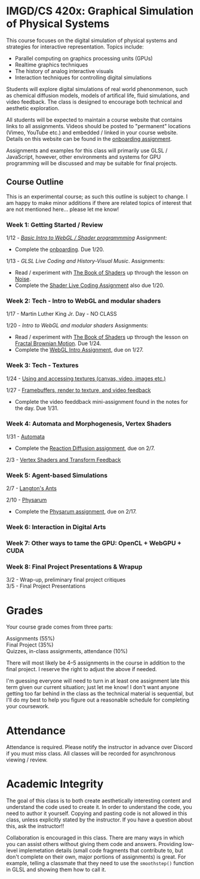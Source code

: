 # IMGD/CS 420x: Graphical Simulation of Physical Systems

This course focuses on the digital simulation of physical systems and strategies for interactive representation. Topics include:

- Parallel computing on graphics processing units (GPUs)  
- Realtime graphics techniques  
- The history of analog interactive visuals  
- Interaction techniques for controlling digital simulations  

Students will explore digital simulations of real world phenonmenon, such as chemical diffusion models, models of artifical life, fluid simulations, and video feedback. The class is designed to encourage both technical and aesthetic exploration.  

All students will be expected to maintain a course website that contains links to all assignments. Videos should be posted to "permanent" locations (Vimeo, YouTube etc.) and embedded / linked in your course website. Details on this website can be found in the [onboarding assignment](./onboarding.md). 

Assignments and examples for this class will primarily use GLSL / JavaScript, however, other environments and systems for GPU programming will be discussed and may be suitable for final projects.

## Course Outline

This is an experimental course; as such this outline is subject to change. I am happy to make minor additions if there are related topics of interest that are not mentioned here... please let me know!  

### Week 1: Getting Started / Review
1/12 - [*Basic Intro to WebGL / Shader programmming*](./notes.day1.intro_to_shaders.md) Assignment:  
  - Complete the [onboarding](./onboarding.md). Due 1/20.  

1/13 - *GLSL Live Coding and History-Visual Music*.  Assignments:  
  - Read / experiment with [The Book of Shaders](http://thebookofshaders.com) up through the lesson on [Noise](https://thebookofshaders.com/11/).  
  - Complete the [Shader Live Coding Assignment](./A1.shader_live_coding.md) also due 1/20.  

### Week 2: Tech - Intro to WebGL and modular shaders
1/17 - Martin Luther King Jr. Day - NO CLASS

1/20 -  *Intro to WebGL and modular shaders* Assignments:  
  - Read / experiment with [The Book of Shaders](http://thebookofshaders.com) up through the lesson on [Fractal Brownian Motion](https://thebookofshaders.com/13/). Due 1/24.  
  - Complete the [WebGL Intro Assignment](./A2.webgl_intro.md), due on 1/27.  
  
### Week 3: Tech - Textures
1/24 - [Using and accessing textures (canvas, video, images etc.)](./notes.day4_textures.md)  

1/27 - [Framebuffers, render to texture, and video feedback](./notes.day5_video_feedback.md)  
  - Complete the video feeddback mini-assignment found in the notes for the day. Due 1/31.
 
### Week 4: Automata and Morphogenesis, Vertex Shaders
1/31 - [Automata](./notes.day6_automata.md)  
  - Complete the [Reaction Diffusion assignment](./A3.reaction_diffusion.md), due on 2/7.

2/3 - [Vertex Shaders and Transform Feedback](./notes.day7_transform_feedback.md)  

### Week 5: Agent-based Simulations
2/7 - [Langton's Ants](./notes.day8_vants.md)   

2/10 - [Physarum](./notes.day9_physarum.md)  
  - Complete the [Physarum assignment](./A4.physarum.md), due on 2/17.

### Week 6: Interaction in Digital Arts

### Week 7: Other ways to tame the GPU: OpenCL + WebGPU + CUDA

### Week 8: Final Project Presentations &amp; Wrapup  
3/2 - Wrap-up, preliminary final project critiques  
3/5 - Final Project Presentations  

# Grades
Your course grade comes from three parts:

Assignments (55%)  
Final Project (35%)  
Quizzes, in-class assignments, attendance (10%)  

There will most likely be 4–5 assignments in the course in addition to the final project. I reserve the right to adjust the above if needed. 

I'm guessing everyone will need to turn in at least one assignment late this term given our current situation; just let me know! I don't want anyone getting too far behind in the class as the technical material is sequential, but I'll do my best to help you figure out a reasonable schedule for completing your coursework.

# Attendance
Attendance is required. Please notify the instructor in advance over Discord if you must miss class. All classes will be recorded for asynchronous viewing / review.

# Academic Integrity
The goal of this class is to both create aesthetically interesting content and understand the code used to create it. In order to understand the code, you need to author it yourself. Copying and pasting code is not allowed in this class, unless explicitly stated by the instructor. If you have a question about this, ask the instructor!!

Collaboration is encouraged in this class. There are many ways in which you can assist others without giving them code and answers. Providing low-level implemetation details (small code fragments that contribute to, but don't complete on their own, major portions of assignments) is great. For example, telling a classmate that they need to use the `smoothstep()` function in GLSL and showing them how to call it.
